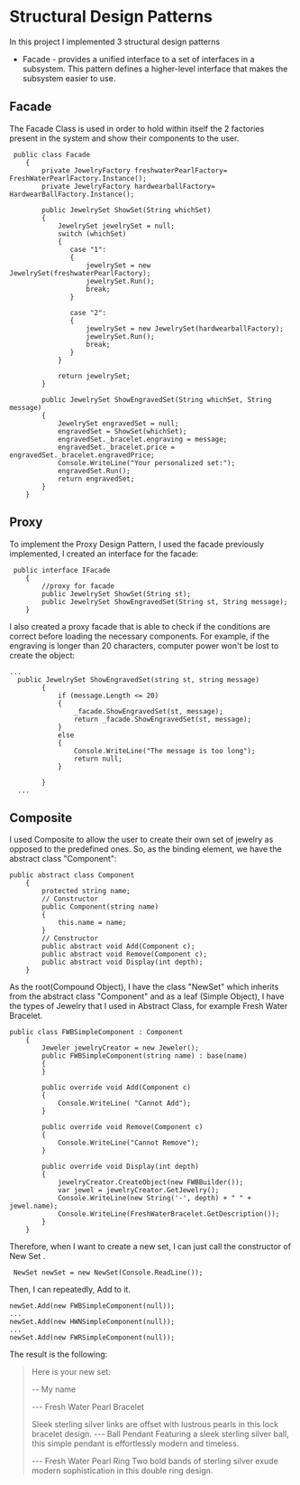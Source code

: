 ﻿# Structural Design Patterns

In this project I implemented 3 structural design patterns

- Facade - provides a unified interface to a set of interfaces in a subsystem. This pattern defines a higher-level interface that makes the subsystem easier to use.

## Facade

The Facade Class is used in order to hold within itself the 2 factories
present in the system and show their components to the user.
```
 public class Facade
    {
        private JewelryFactory freshwaterPearlFactory= FreshWaterPearlFactory.Instance();
        private JewelryFactory hardwearballFactory= HardwearBallFactory.Instance();

        public JewelrySet ShowSet(String whichSet)
        {
            JewelrySet jewelrySet = null;
            switch (whichSet)
            {
               case "1":
               {  
                   jewelrySet = new JewelrySet(freshwaterPearlFactory);
                   jewelrySet.Run();
                   break;
               }

               case "2":
               {
                   jewelrySet = new JewelrySet(hardwearballFactory);
                   jewelrySet.Run();
                   break;
               }
            }

            return jewelrySet;
        }

        public JewelrySet ShowEngravedSet(String whichSet, String message)
        {
            JewelrySet engravedSet = null;
            engravedSet = ShowSet(whichSet);
            engravedSet._bracelet.engraving = message;
            engravedSet._bracelet.price = engravedSet._bracelet.engravedPrice;
            Console.WriteLine("Your personalized set:");
            engravedSet.Run();
            return engravedSet;
        }
    }
```
## Proxy

To implement the Proxy Design Pattern, I used the facade previously 
implemented, I created an interface for the facade:

```
 public interface IFacade
    {
        //proxy for facade
        public JewelrySet ShowSet(String st);
        public JewelrySet ShowEngravedSet(String st, String message);
    }
```

I also created a proxy facade that is able to check if the conditions
are correct before loading the necessary components. For example, if the engraving
is longer than 20 characters, computer power won't be lost to create the object:

```
...
  public JewelrySet ShowEngravedSet(string st, string message)
        {
            if (message.Length <= 20)
            {
                _facade.ShowEngravedSet(st, message);
                return _facade.ShowEngravedSet(st, message);
            }
            else
            {
                Console.WriteLine("The message is too long");
                return null;
            }
            
        }
  ...
```
## Composite

I used Composite to allow the user to create their own set of jewelry as opposed to the predefined
ones. So, as the binding element, we have the abstract class "Component":

```
public abstract class Component
    {
        protected string name;
        // Constructor
        public Component(string name)
        {
            this.name = name;
        }
        // Constructor
        public abstract void Add(Component c);
        public abstract void Remove(Component c);
        public abstract void Display(int depth);
    }
```


As the root(Compound Object), I have the class "NewSet" which inherits
from the abstract class "Component" and as a leaf (Simple Object), I have the types of Jewelry
that I used in Abstract Class, for example Fresh Water Bracelet.

```
public class FWBSimpleComponent : Component
    {
        Jeweler jewelryCreator = new Jeweler();
        public FWBSimpleComponent(string name) : base(name)
        {
        }

        public override void Add(Component c)
        {
            Console.WriteLine( "Cannot Add");
        }

        public override void Remove(Component c)
        {
            Console.WriteLine("Cannot Remove");
        }

        public override void Display(int depth)
        {
            jewelryCreator.CreateObject(new FWBBuilder());
            var jewel = jewelryCreator.GetJewelry();
            Console.WriteLine(new String('-', depth) + " " + jewel.name);
            Console.WriteLine(FreshWaterBracelet.GetDescription());
        }
    }
```

Therefore, when I want to create a new set, I can just call the constructor of 
New Set .

```"
 NewSet newSet = new NewSet(Console.ReadLine());
```

Then, I can repeatedly, Add to it.

```
newSet.Add(new FWBSimpleComponent(null));
...
newSet.Add(new HWNSimpleComponent(null));
...
newSet.Add(new FWRSimpleComponent(null));
```

The result is the following:

>Here is your new set:
>
> -- My name
> 
>  --- Fresh Water Pearl Bracelet
>
>  Sleek sterling silver links are offset with lustrous pearls in this lock bracelet design.
>  --- Ball Pendant 
>  Featuring a sleek sterling silver ball, this simple pendant is effortlessly modern and timeless.
>
> --- Fresh Water Pearl Ring
> Two bold bands of sterling silver exude modern sophistication in this double ring design.
